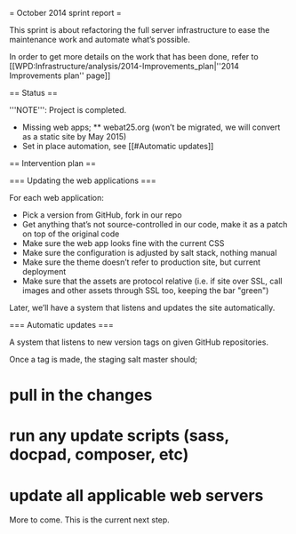 = October 2014 sprint report =

This sprint is about refactoring the full server infrastructure to ease the maintenance work and automate what’s possible.

In order to get more details on the work that has been done, refer to [[WPD:Infrastructure/analysis/2014-Improvements_plan|''2014 Improvements plan'' page]]

== Status ==

'''NOTE''': Project is completed.

* Missing web apps;
** webat25.org (won’t be migrated, we will convert as a static site by May 2015)
* Set in place automation, see [[#Automatic updates]]


== Intervention plan ==

=== Updating the web applications ===

For each web application:

* Pick a version from GitHub, fork in our repo
* Get anything that’s not source-controlled in our code, make it as a patch on top of the original code
* Make sure the web app looks fine with the current CSS
* Make sure the configuration is adjusted by salt stack, nothing manual
* Make sure the theme doesn’t refer to production site, but current deployment
* Make sure that the assets are protocol relative (i.e. if site over SSL, call images and other assets through SSL too, keeping the bar "green")

Later, we’ll have a system that listens and updates the site automatically.

=== Automatic updates ===

A system that listens to new version tags on given GitHub repositories.

Once a tag is made, the staging salt master should;

# pull in the changes
# run any update scripts (sass, docpad, composer, etc)
# update all applicable web servers

More to come. This is the current next step.